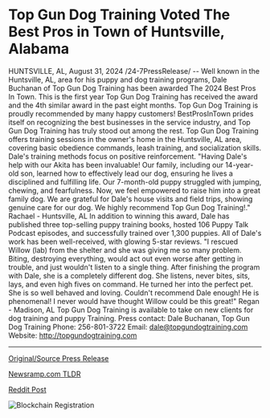 # Top Gun Dog Training Voted The Best Pros in Town of Huntsville, Alabama

HUNTSVILLE, AL, August 31, 2024 /24-7PressRelease/ -- Well known in the Huntsville, AL, area for his puppy and dog training programs, Dale Buchanan of Top Gun Dog Training has been awarded The 2024 Best Pros In Town. This is the first year Top Gun Dog Training has received the award and the 4th similar award in the past eight months.  Top Gun Dog Training is proudly recommended by many happy customers! BestProsInTown prides itself on recognizing the best businesses in the service industry, and Top Gun Dog Training has truly stood out among the rest.  Top Gun Dog Training offers training sessions in the owner's home in the Huntsville, AL area, covering basic obedience commands, leash training, and socialization skills. Dale's training methods focus on positive reinforcement.  "Having Dale's help with our Akita has been invaluable! Our family, including our 14-year-old son, learned how to effectively lead our dog, ensuring he lives a disciplined and fulfilling life. Our 7-month-old puppy struggled with jumping, chewing, and fearfulness. Now, we feel empowered to raise him into a great family dog. We are grateful for Dale's house visits and field trips, showing genuine care for our dog. We highly recommend Top Gun Dog Training!."  Rachael - Huntsville, AL  In addition to winning this award, Dale has published three top-selling puppy training books, hosted 106 Puppy Talk Podcast episodes, and successfully trained over 1,300 puppies. All of Dale's work has been well-received, with glowing 5-star reviews.   "I rescued Willow (lab) from the shelter and she was giving me so many problem. Biting, destroying everything, would act out even worse after getting in trouble, and just wouldn't listen to a single thing. After finishing the program with Dale, she is a completely different dog. She listens, never bites, sits, lays, and even high fives on command. He turned her into the perfect pet. She is so well behaved and loving. Couldn't recommend Dale enough! He is phenomenal! I never would have thought Willow could be this great!" Regan - Madison, AL  Top Gun Dog Training is available to take on new clients for dog training and puppy Training.  Press contact:  Dale Buchanan, Top Gun Dog Training Phone: 256-801-3722 Email: dale@topgundogtraining.com  Website: http://topgundogtraining.com 

---

[Original/Source Press Release](https://www.24-7pressrelease.com/press-release/513941/top-gun-dog-training-voted-the-best-pros-in-town-of-huntsville-alabama)
                    

[Newsramp.com TLDR](None) 



[Reddit Post](https://www.reddit.com/r/AwardsAndRecognition/comments/1f5v26b/top_gun_dog_training_awarded_the_2024_best_pros/) 



![Blockchain Registration](https://cdn.newsramp.app/24-7PressRelease/qrcode/248/31/vastiNp5.webp)